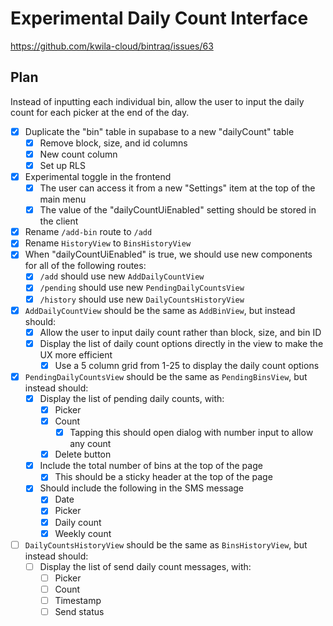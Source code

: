 # Experimental Daily Count Interface

https://github.com/kwila-cloud/bintraq/issues/63

## Plan

Instead of inputting each individual bin, allow the user to input the daily count for each picker at the end of the day.

- [x] Duplicate the "bin" table in supabase to a new "dailyCount" table
  - [x] Remove block, size, and id columns
  - [x] New count column
  - [x] Set up RLS
- [x] Experimental toggle in the frontend
  - [x] The user can access it from a new "Settings" item at the top of the main menu
  - [x] The value of the "dailyCountUiEnabled" setting should be stored in the client
- [x] Rename `/add-bin` route to `/add`
- [x] Rename `HistoryView` to `BinsHistoryView`
- [x] When "dailyCountUiEnabled" is true, we should use new components for all of the following routes:
  - [x] `/add` should use new `AddDailyCountView`
  - [x] `/pending` should use new `PendingDailyCountsView`
  - [x] `/history` should use new `DailyCountsHistoryView`
- [x] `AddDailyCountView` should be the same as `AddBinView`, but instead should:
  - [x] Allow the user to input daily count rather than block, size, and bin ID
  - [x] Display the list of daily count options directly in the view to make the UX more efficient
    - [x] Use a 5 column grid from 1-25 to display the daily count options
- [x] `PendingDailyCountsView` should be the same as `PendingBinsView`, but instead should:
  - [x] Display the list of pending daily counts, with:
    - [x] Picker
    - [x] Count
      - [x] Tapping this should open dialog with number input to allow any count
    - [x] Delete button
  - [x] Include the total number of bins at the top of the page
    - [x] This should be a sticky header at the top of the page
  - [x] Should include the following in the SMS message
    - [x] Date
    - [x] Picker
    - [x] Daily count
    - [x] Weekly count
- [ ] `DailyCountsHistoryView` should be the same as `BinsHistoryView`, but instead should:
  - [ ] Display the list of send daily count messages, with:
    - [ ] Picker
    - [ ] Count
    - [ ] Timestamp
    - [ ] Send status
